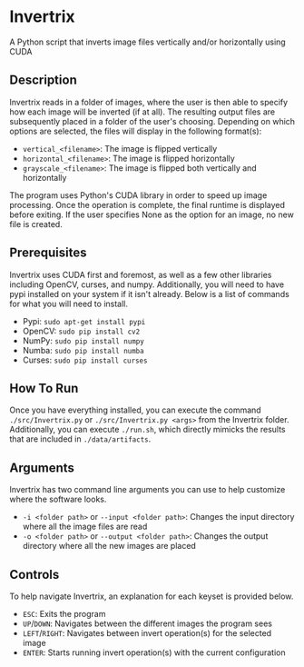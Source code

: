 # Invertrix

A Python script that inverts image files vertically and/or horizontally using CUDA

## Description

Invertrix reads in a folder of images, where the user is then able to specify how each image will be inverted (if at all). The resulting output files are subsequently placed in a folder of the user's choosing. Depending on which options are selected, the files will display in the following format(s):

- ```vertical_<filename>```: The image is flipped vertically
- ```horizontal_<filename>```: The image is flipped horizontally
- ```grayscale_<filename>```: The image is flipped both vertically and horizontally

The program uses Python's CUDA library in order to speed up image processing. Once the operation is complete, the final runtime is displayed before exiting. If the user specifies None as the option for an image, no new file is created.

## Prerequisites

Invertrix uses CUDA first and foremost, as well as a few other libraries including OpenCV, curses, and numpy. Additionally, you will need to have pypi installed on your system if it isn't already. Below is a list of commands for what you will need to install.

- Pypi: ```sudo apt-get install pypi```
- OpenCV: ```sudo pip install cv2```
- NumPy: ```sudo pip install numpy```
- Numba: ```sudo pip install numba```
- Curses: ```sudo pip install curses```

## How To Run

Once you have everything installed, you can execute the command ```./src/Invertrix.py``` or ```./src/Invertrix.py <args>``` from the Invertrix folder. Additionally, you can execute ```./run.sh```, which directly mimicks the results that are included in ```./data/artifacts```.

## Arguments

Invertrix has two command line arguments you can use to help customize where the software looks.

- ```-i <folder path>``` or ```--input <folder path>```: Changes the input directory where all the image files are read
- ```-o <folder path>``` or ```--output <folder path>```: Changes the output directory where all the new images are placed

## Controls

To help navigate Invertrix, an explanation for each keyset is provided below.

- ```ESC```: Exits the program
- ```UP```/```DOWN```: Navigates between the different images the program sees
- ```LEFT```/```RIGHT```: Navigates between invert operation(s) for the selected image
- ```ENTER```: Starts running invert operation(s) with the current configuration